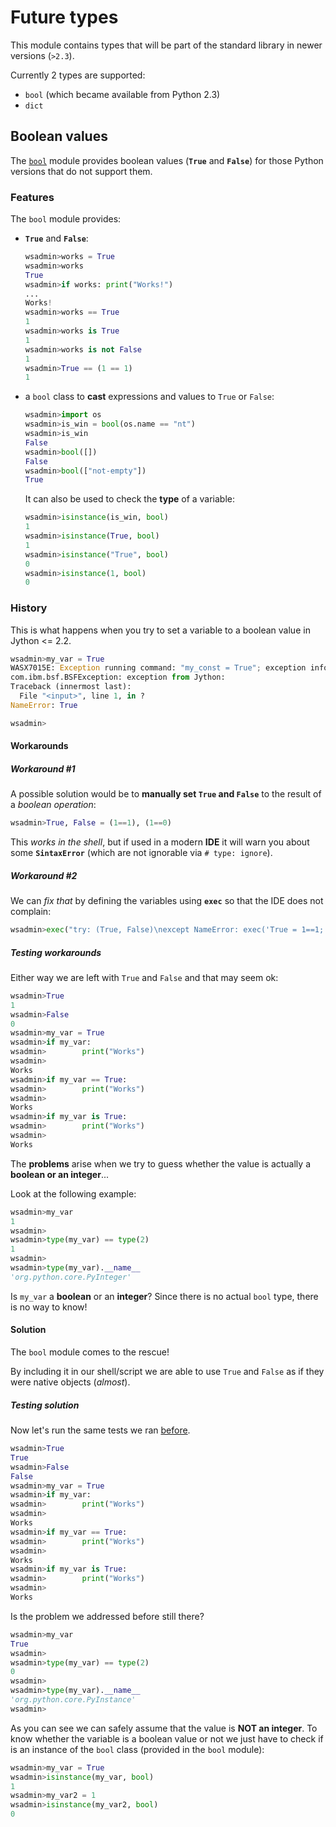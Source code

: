 # Future types

This module contains types that will be part of the standard library in newer versions (`>2.3`).

Currently 2 types are supported:

- `bool` (which became available from Python 2.3)
- `dict`

## Boolean values

The [`bool`](bool.py) module provides boolean values (**`True`** and **`False`**) for those Python versions that do not support them.

### Features

The `bool` module provides:

- **`True`** and **`False`**:

    ```python
    wsadmin>works = True
    wsadmin>works
    True
    wsadmin>if works: print("Works!")
    ...
    Works!
    wsadmin>works == True
    1
    wsadmin>works is True
    1
    wsadmin>works is not False
    1
    wsadmin>True == (1 == 1)
    1
    ```

- a `bool` class to **cast** expressions and values to `True` or `False`:

    ```python
    wsadmin>import os
    wsadmin>is_win = bool(os.name == "nt")
    wsadmin>is_win
    False
    wsadmin>bool([])
    False
    wsadmin>bool(["not-empty"])
    True
    ```

    It can also be used to check the **type** of a variable:

    ```python
    wsadmin>isinstance(is_win, bool)
    1
    wsadmin>isinstance(True, bool)
    1
    wsadmin>isinstance("True", bool)
    0
    wsadmin>isinstance(1, bool)
    0
    ```

### History

This is what happens when you try to set a variable to a boolean value in Jython <= 2.2.

```python
wsadmin>my_var = True
WASX7015E: Exception running command: "my_const = True"; exception information:
com.ibm.bsf.BSFException: exception from Jython:
Traceback (innermost last):
  File "<input>", line 1, in ?
NameError: True

wsadmin>
```

#### Workarounds

##### Workaround #1

A possible solution would be to **manually set `True` and `False`** to the result of a _boolean operation_:

```python
wsadmin>True, False = (1==1), (1==0)
```

This _works in the shell_, but if used in a modern **IDE** it will warn you about some **`SintaxError`** (which are not ignorable via `# type: ignore`).

##### Workaround #2

We can _fix that_ by defining the variables using **`exec`** so that the IDE does not complain:

```python
wsadmin>exec("try: (True, False)\nexcept NameError: exec('True = 1==1; False = 1==0')")
```

##### Testing workarounds

Either way we are left with `True` and `False` and that may seem ok:

```python
wsadmin>True
1
wsadmin>False
0
wsadmin>my_var = True
wsadmin>if my_var:
wsadmin>        print("Works")
wsadmin>
Works
wsadmin>if my_var == True:
wsadmin>        print("Works")
wsadmin>
Works
wsadmin>if my_var is True:
wsadmin>        print("Works")
wsadmin>
Works
```

The **problems** arise when we try to guess whether the value is actually a **boolean or an integer**...

Look at the following example:

```python
wsadmin>my_var
1
wsadmin>
wsadmin>type(my_var) == type(2)
1
wsadmin>
wsadmin>type(my_var).__name__
'org.python.core.PyInteger'
```

Is `my_var` a **boolean** or an **integer**? Since there is no actual `bool` type, there is no way to know!

#### Solution

The `bool` module comes to the rescue!  

By including it in our shell/script we are able to use `True` and `False` as if they were native objects (_almost_).  

##### Testing solution

Now let's run the same tests we ran [before](#testing-workarounds).

```python
wsadmin>True
True
wsadmin>False
False
wsadmin>my_var = True
wsadmin>if my_var:
wsadmin>        print("Works")
wsadmin>
Works
wsadmin>if my_var == True:
wsadmin>        print("Works")
wsadmin>
Works
wsadmin>if my_var is True:
wsadmin>        print("Works")
wsadmin>
Works
```

Is the problem we addressed before still there?

```python
wsadmin>my_var
True
wsadmin>
wsadmin>type(my_var) == type(2)
0
wsadmin>
wsadmin>type(my_var).__name__
'org.python.core.PyInstance'
wsadmin>
```

As you can see we can safely assume that the value is **NOT an integer**. To know whether the variable is a boolean value or not we just have to check if is an instance of the `bool` class (provided in the `bool` module):

```python
wsadmin>my_var = True
wsadmin>isinstance(my_var, bool)
1
wsadmin>my_var2 = 1
wsadmin>isinstance(my_var2, bool)
0
```
